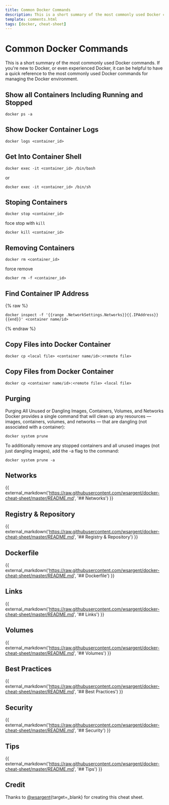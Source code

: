 ```yaml
---
title: Common Docker Commands
description: This is a short summary of the most commonly used Docker commands. If you're new to Docker, or even experienced Docker, it can be helpful to have a quick reference to the most commonly used Docker commands for managing the Docker environment
template: comments.html
tags: [docker, cheat-sheet]
---
```


# Common Docker Commands

This is a short summary of the most commonly used Docker commands. If you're new to Docker, or even experienced Docker, it can be helpful to have a quick reference to the most commonly used Docker commands for managing the Docker environment.

## Show all Containers Including Running and Stopped

```shell
docker ps -a
```

## Show Docker Container Logs

```shell
docker logs <container_id>
```

## Get Into Container Shell

```shell
docker exec -it <container_id> /bin/bash
```

or

```shell
docker exec -it <container_id> /bin/sh
```

## Stoping Containers

```shell
docker stop <container_id>
```

foce stop with `kill`

```shell
docker kill <container_id>
```

## Removing Containers

```shell
docker rm <container_id>
```

force remove

```shell
docker rm -f <container_id>
```

## Find Container IP Address

{% raw %}

```shell
docker inspect -f '{{range .NetworkSettings.Networks}}{{.IPAddress}}{{end}}' <container name/id>
```

{% endraw %}

## Copy Files into Docker Container

```shell
docker cp <local file> <container name/id>:<remote file>
```

## Copy Files from Docker Container

```shell
docker cp <container name/id>:<remote file> <local file>
```

## Purging

Purging All Unused or Dangling Images, Containers, Volumes, and Networks Docker provides a single command that will clean up any resources — images, containers, volumes, and networks — that are dangling (not associated with a container):

```shell
docker system prune
```

To additionally remove any stopped containers and all unused images (not just dangling images), add the -a flag to the command:

```shell
docker system prune -a
```

## Networks

{{ external_markdown('https://raw.githubusercontent.com/wsargent/docker-cheat-sheet/master/README.md', '## Networks') }}

## Registry & Repository

{{ external_markdown('https://raw.githubusercontent.com/wsargent/docker-cheat-sheet/master/README.md', '## Registry & Repository') }}

## Dockerfile

{{ external_markdown('https://raw.githubusercontent.com/wsargent/docker-cheat-sheet/master/README.md', '## Dockerfile') }}

## Links

{{ external_markdown('https://raw.githubusercontent.com/wsargent/docker-cheat-sheet/master/README.md', '## Links') }}

## Volumes

{{ external_markdown('https://raw.githubusercontent.com/wsargent/docker-cheat-sheet/master/README.md', '## Volumes') }}

## Best Practices

{{ external_markdown('https://raw.githubusercontent.com/wsargent/docker-cheat-sheet/master/README.md', '## Best Practices') }}

## Security

{{ external_markdown('https://raw.githubusercontent.com/wsargent/docker-cheat-sheet/master/README.md', '## Security') }}

## Tips

{{ external_markdown('https://raw.githubusercontent.com/wsargent/docker-cheat-sheet/master/README.md', '## Tips') }}

## Credit

Thanks to [@wsargent][wsargent-url]{target=\_blank} for creating this cheat sheet.

<!-- appendices -->

[wsargent-url]: https://github.com/wsargent/docker-cheat-sheet

<!-- end appendices -->

